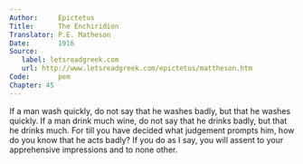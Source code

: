 ```yaml
---
Author:     Epictetus  
Title:      The Enchiridion  
Translator: P.E. Matheson
Date:       1916  
Source:
   label: letsreadgreek.com
   url: http://www.letsreadgreek.com/epictetus/mattheson.htm
Code:       pem  
Chapter: 45
---
```


If a man wash quickly, do not say that he washes badly, but that he washes
quickly. If a man drink much wine, do not say that he drinks badly, but that he
drinks much. For till you have decided what judgement prompts him, how do you
know that he acts badly? If you do as I say, you will assent to your
apprehensive impressions and to none other.


